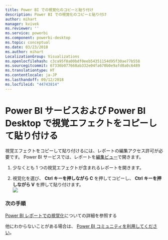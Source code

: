 ```yaml
---
title: Power BI での視覚化のコピーと貼り付け
description: Power BI での視覚化のコピーと貼り付け
author: mihart
manager: kvivek
ms.reviewer: ''
ms.service: powerbi
ms.component: powerbi-desktop
ms.topic: conceptual
ms.date: 03/23/2018
ms.author: mihart
LocalizationGroup: Visualizations
ms.openlocfilehash: c3ca95f8a00bdf0eeb54351154d95f30ae77b558
ms.sourcegitcommit: 67336b077668ab332e04fa670b0e9afd0a0c6489
ms.translationtype: HT
ms.contentlocale: ja-JP
ms.lasthandoff: 09/12/2018
ms.locfileid: "44743814"
---
```

# <a name="copy-and-paste-a-visualization-in-power-bi-service-and-power-bi-desktop"></a>Power BI サービスおよび Power BI Desktop で視覚エフェクトをコピーして貼り付ける
視覚エフェクトをコピーして貼り付けるには、レポートの編集アクセス許可が必要です。 Power BI サービスでは、レポートを[編集ビュー](../service-reading-view-and-editing-view.md)で開きます。

1. 少なくとも 1 つの視覚エフェクトが含まれるレポートを開きます。  

2. 視覚化を選び、 **Ctrl キーを押しながら C** を押してコピーし、 **Ctrl キーを押しながら V** を押して貼り付けます。  
   ![](media/power-bi-visualization-copy-paste/copypasteviznew.gif)

### <a name="next-steps"></a>次の手順
[Power BI レポートでの視覚化](power-bi-report-visualizations.md)についての詳細を参照する

他にわからないことがある場合は、 [Power BI コミュニティを利用してください](http://community.powerbi.com/)。

